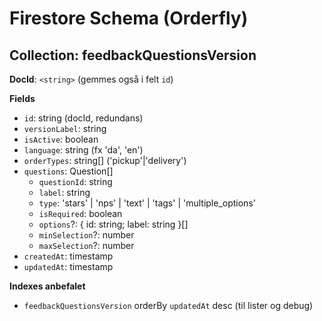# Firestore Schema (Orderfly)

## Collection: feedbackQuestionsVersion
**DocId**: `<string>` (gemmes også i felt `id`)

**Fields**
- `id`: string (docId, redundans)
- `versionLabel`: string
- `isActive`: boolean
- `language`: string (fx 'da', 'en')
- `orderTypes`: string[] ('pickup'|'delivery')
- `questions`: Question[]
  - `questionId`: string
  - `label`: string
  - `type`: 'stars' | 'nps' | 'text' | 'tags' | 'multiple_options'
  - `isRequired`: boolean
  - `options`?: { id: string; label: string }[]
  - `minSelection`?: number
  - `maxSelection`?: number
- `createdAt`: timestamp
- `updatedAt`: timestamp

**Indexes anbefalet**
- `feedbackQuestionsVersion` orderBy `updatedAt` desc (til lister og debug)